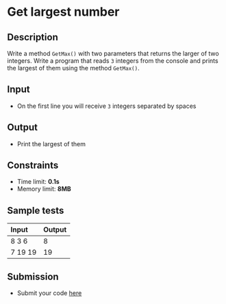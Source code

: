 # Get largest number

## Description
Write a method `GetMax()` with two parameters that returns the larger of two integers.
Write a program that reads `3` integers from the console and prints the largest of them using the method `GetMax()`.

## Input
- On the first line you will receive `3` integers separated by spaces

## Output
- Print the largest of them

## Constraints
- Time limit: **0.1s**
- Memory limit: **8MB**

## Sample tests

| Input   | Output |
|:--------|:-------|
| 8 3 6   | 8      |
| 7 19 19 | 19     |

## Submission
- Submit your code [here](http://bgcoder.com/Contests/Practice/Index/467#1)
